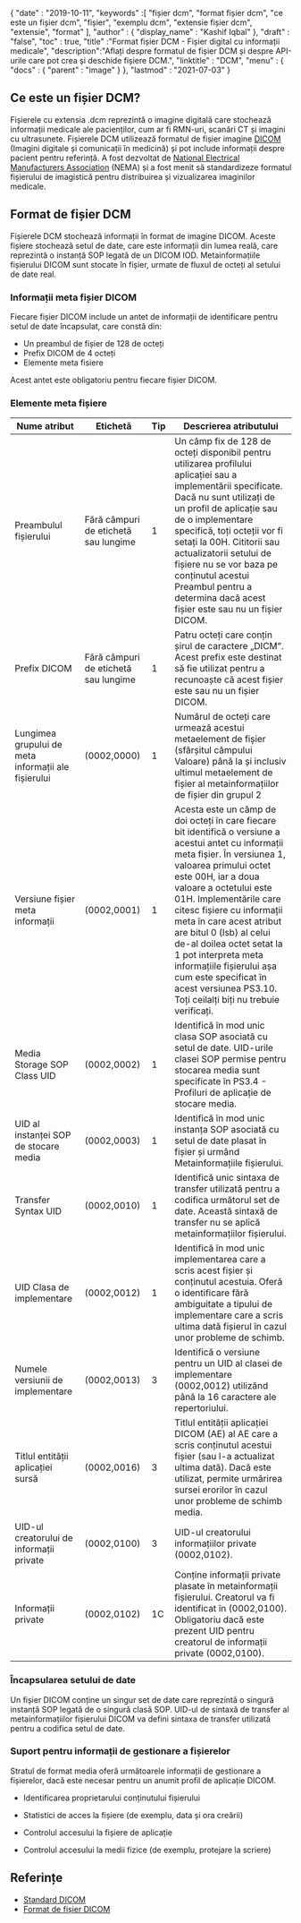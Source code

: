 {
  "date" : "2019-10-11",
  "keywords" :[ "fișier dcm", "format fișier dcm", "ce este un fișier dcm", "fișier", "exemplu dcm", "extensie fișier dcm", "extensie", "format" ],
  "author" : {
    "display_name" : "Kashif Iqbal"
},
  "draft" : "false",
  "toc" : true,
  "title" :"Format fișier DCM - Fișier digital cu informații medicale",
  "description":"Aflați despre formatul de fișier DCM și despre API-urile care pot crea și deschide fișiere DCM.",
  "linktitle" : "DCM",
  "menu" : {
    "docs" : {
      "parent" : "image"
}
},
  "lastmod" : "2021-07-03"
}

## Ce este un fișier DCM?

Fișierele cu extensia .dcm reprezintă o imagine digitală care stochează informații medicale ale pacienților, cum ar fi RMN-uri, scanări CT și imagini cu ultrasunete. Fișierele DCM utilizează formatul de fișier imagine [DICOM](/ro/image/dicom) (Imagini digitale și comunicații în medicină) și pot include informații despre pacient pentru referință. A fost dezvoltat de [National Electrical Manufacturers Association](https://en.wikipedia.org/wiki/National_Electrical_Manufacturers_Association) (NEMA) și a fost menit să standardizeze formatul fișierului de imagistică pentru distribuirea și vizualizarea imaginilor medicale.

## Format de fișier DCM

Fișierele DCM stochează informații în format de imagine DICOM. Aceste fișiere stochează setul de date, care este informații din lumea reală, care reprezintă o instanță SOP legată de un DICOM IOD. Metainformațiile fișierului DICOM sunt stocate în fișier, urmate de fluxul de octeți al setului de date real.

### Informații meta fișier DICOM ##

Fiecare fișier DICOM include un antet de informații de identificare pentru setul de date încapsulat, care constă din:
* Un preambul de fișier de 128 de octeți
* Prefix DICOM de 4 octeți
* Elemente meta fisiere

Acest antet este obligatoriu pentru fiecare fișier DICOM.

### Elemente meta fișiere ###
|Nume atribut|Etichetă|Tip| Descrierea atributului
---|---|---|---|
|Preambulul fișierului|Fără câmpuri de etichetă sau lungime|1|Un câmp fix de 128 de octeți disponibil pentru utilizarea profilului aplicației sau a implementării specificate. Dacă nu sunt utilizați de un profil de aplicație sau de o implementare specifică, toți octeții vor fi setați la 00H. Cititorii sau actualizatorii setului de fișiere nu se vor baza pe conținutul acestui Preambul pentru a determina dacă acest fișier este sau nu un fișier DICOM.
|Prefix DICOM|Fără câmpuri de etichetă sau lungime|1|Patru octeți care conțin șirul de caractere „DICM”. Acest prefix este destinat să fie utilizat pentru a recunoaște că acest fișier este sau nu un fișier DICOM.
|Lungimea grupului de meta informații ale fișierului|(0002,0000)|1|Numărul de octeți care urmează acestui metaelement de fișier (sfârșitul câmpului Valoare) până la și inclusiv ultimul metaelement de fișier al metainformațiilor de fișier din grupul 2
|Versiune fișier meta informații|(0002,0001)|1|Acesta este un câmp de doi octeți în care fiecare bit identifică o versiune a acestui antet cu informații meta fișier. În versiunea 1, valoarea primului octet este 00H, iar a doua valoare a octetului este 01H. Implementările care citesc fișiere cu informații meta în care acest atribut are bitul 0 (lsb) al celui de-al doilea octet setat la 1 pot interpreta meta informațiile fișierului așa cum este specificat în acest versiunea PS3.10. Toți ceilalți biți nu trebuie verificați.
|Media Storage SOP Class UID|(0002,0002)|1|Identifică în mod unic clasa SOP asociată cu setul de date. UID-urile clasei SOP permise pentru stocarea media sunt specificate în PS3.4 - Profiluri de aplicație de stocare media.
|UID al instanței SOP de stocare media|(0002,0003)|1|Identifică în mod unic instanța SOP asociată cu setul de date plasat în fișier și urmând Metainformațiile fișierului.
|Transfer Syntax UID|(0002,0010)|1|Identifică unic sintaxa de transfer utilizată pentru a codifica următorul set de date. Această sintaxă de transfer nu se aplică metainformațiilor fișierului.
|UID Clasa de implementare|(0002,0012)|1|Identifică în mod unic implementarea care a scris acest fișier și conținutul acestuia. Oferă o identificare fără ambiguitate a tipului de implementare care a scris ultima dată fișierul în cazul unor probleme de schimb.
|Numele versiunii de implementare|(0002,0013)|3|Identifică o versiune pentru un UID al clasei de implementare (0002,0012) utilizând până la 16 caractere ale repertoriului.
|Titlul entității aplicației sursă|(0002,0016)|3|Titlul entității aplicației DICOM (AE) al AE care a scris conținutul acestui fișier (sau l-a actualizat ultima dată). Dacă este utilizat, permite urmărirea sursei erorilor în cazul unor probleme de schimb media.
|UID-ul creatorului de informații private|(0002,0100)|3|UID-ul creatorului informațiilor private (0002,0102).
|Informații private|(0002,0102)|1C|Conține informații private plasate în metainformații fișierului. Creatorul va fi identificat în (0002,0100). Obligatoriu dacă este prezent UID pentru creatorul de informații private (0002,0100).

### Încapsularea setului de date ###

Un fișier DICOM conține un singur set de date care reprezintă o singură instanță SOP legată de o singură clasă SOP. UID-ul de sintaxă de transfer al metainformațiilor fișierului DICOM va defini sintaxa de transfer utilizată pentru a codifica setul de date.

### Suport pentru informații de gestionare a fișierelor ###

Stratul de format media oferă următoarele informații de gestionare a fișierelor, dacă este necesar pentru un anumit profil de aplicație DICOM.

* Identificarea proprietarului conținutului fișierului

* Statistici de acces la fișiere (de exemplu, data și ora creării)

* Controlul accesului la fișiere de aplicație

* Controlul accesului la medii fizice (de exemplu, protejare la scriere)

## Referințe ##
* [Standard DICOM](https://www.dicomstandard.org/current/)
* [Format de fișier DICOM](https://dicom.nema.org/dicom/2013/output/chtml/part10/chapter_7.html)

